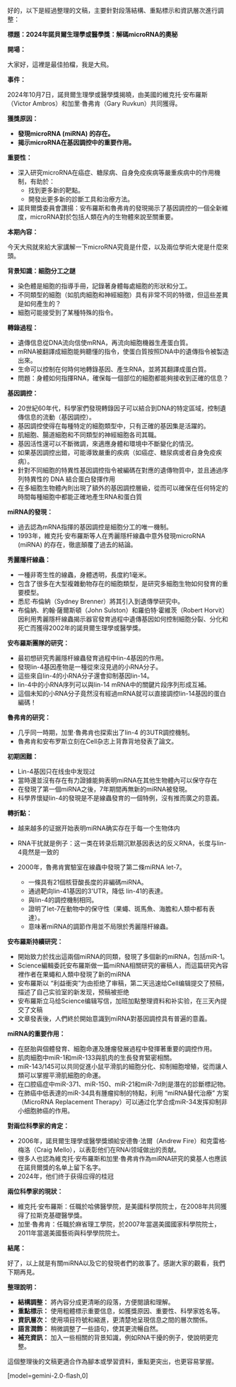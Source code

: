 好的，以下是經過整理的文稿，主要針對段落結構、重點標示和資訊層次進行調整：

**標題：2024年諾貝爾生理學或醫學獎：解碼microRNA的奧秘**

**開場：**

大家好，這裡是最佳拍檔，我是大飛。

**事件：**

2024年10月7日，諾貝爾生理學或醫學獎揭曉，由美國的維克托·安布羅斯（Victor Ambros）和加里·魯弗肯（Gary Ruvkun）共同獲得。

**獲獎原因：**

*   **發現microRNA (miRNA) 的存在。**
*   **揭示microRNA在基因調控中的重要作用。**

**重要性：**

*   深入研究microRNA在癌症、糖尿病、自身免疫疾病等嚴重疾病中的作用機制，有助於：
    *   找到更多新的靶點。
    *   開發出更多新的診斷工具和治療方法。
*   諾貝爾獎委員會讚揚：安布羅斯和魯弗肯的發現揭示了基因調控的一個全新維度，microRNA對於包括人類在內的生物體來說至關重要。

**本期內容：**

今天大飛就來給大家講解一下microRNA究竟是什麼，以及兩位學術大佬是什麼來頭。

**背景知識：細胞分工之謎**

*   染色體是細胞的指導手冊，記錄著身體每處細胞的形狀和分工。
*   不同類型的細胞（如肌肉細胞和神經細胞）具有非常不同的特徵，但這些差異是如何產生的？
*   細胞可能接受到了某種特殊的指令。

**轉錄過程：**

*   遺傳信息從DNA流向信使mRNA，再流向細胞機器生產蛋白質。
*   mRNA被翻譯成細胞能夠聽懂的指令，使蛋白質按照DNA中的遺傳指令被製造出來。
*   生命可以控制在何時何地轉錄基因、產生RNA，並將其翻譯成蛋白質。
*   問題：身體如何指揮RNA，確保每一個部位的細胞都能夠接收到正確的信息？

**基因調控：**

*   20世紀60年代，科學家們發現轉錄因子可以結合到DNA的特定區域，控制遺傳信息的流動（基因調控）。
*   基因調控使得在每種特定的細胞類型中，只有正確的基因集是活躍的。
*   肌細胞、腸道細胞和不同類型的神經細胞各司其職。
*   基因活性還可以不斷微調，來適應身體和環境中不斷變化的情況。
*   如果基因調控出錯，可能導致嚴重的疾病（如癌症、糖尿病或者自身免疫疾病）。
*   針對不同細胞的特異性基因調控指令被編碼在對應的遺傳物質中，並且通過序列特異性的 DNA 結合蛋白發揮作用
*   在多細胞生物體內則出現了額外的基因調控層級，從而可以確保在任何特定的時間每種細胞中都能正確地產生RNA和蛋白質

**miRNA的發現：**

*   過去認為mRNA指揮的基因調控是細胞分工的唯一機制。
*   1993年，維克托·安布羅斯等人在秀麗隱杆線蟲中意外發現microRNA (miRNA) 的存在，徹底顛覆了過去的結論。

**秀麗隱杆線蟲：**

*   一種非寄生性的線蟲，身體透明，長度約1毫米。
*   包含了很多在大型複雜動物存在的細胞類型，是研究多細胞生物如何發育的重要模型。
*   悉尼·布倫納（Sydney Brenner）將其引入到遺傳學研究中。
*   布倫納、約翰·薩爾斯頓（John Sulston）和羅伯特·霍維茨（Robert Horvit）因利用秀麗隱杆線蟲揭示器官發育過程中遺傳基因如何控制細胞分裂、分化和死亡而獲得2002年的諾貝爾生理學或醫學獎。

**安布羅斯團隊的研究：**

*   最初想研究秀麗隱杆線蟲發育過程中lin-4基因的作用。
*   發現lin-4基因產物是一種從來沒見過的小RNA分子。
*   這些來自lin-4的小RNA分子還會抑制基因lin-14。
*   lin-4中的小RNA序列可以與lin-14 mRNA中的關鍵片段序列形成互補。
*   這個未知的小RNA分子竟然沒有經過mRNA就可以直接調控lin-14基因的蛋白編碼！

**魯弗肯的研究：**

*   几乎同一時期，加里·魯弗肯也探索出了lin-4 的3UTR調控機制。
*   魯弗肯和安布罗斯立刻在Cell杂志上背靠背地發表了論文。

**初期困難：**

*   Lin-4基因只在线虫中发现过
*   當時還並沒有存在有力證據能夠表明miRNA在其他生物體內可以保守存在
*   在發現了第一個miRNA之後，7年期間再無新的miRNA被發現。
*   科學界懷疑lin-4的發現是不是線蟲發育的一個特例，沒有推而廣之的意義。

**轉折點：**

*   越来越多的证据开始表明miRNA确实存在于每一个生物体内
*   RNA干扰就是例子：这一类在转录后期沉默基因表达的反义RNA，长度与lin-4竟然是一致的

*   2000年，魯弗肯實驗室在線蟲中發現了第二條miRNA let-7。
    *   一條具有21個核苷酸長度的非編碼miRNA。
    *   通過靶向lin-41基因的3'UTR，降低 lin-41的表達。
    *   與lin-4的調控機制相同。
    *   證明了let-7在動物中的保守性（果蠅、斑馬魚、海膽和人類中都有表達）。
    *   意味著miRNA的調節作用並不局限於秀麗隱杆線蟲。

**安布羅斯持續研究：**

*   開始致力於找出這兩個miRNA的同類，發現了多個新的miRNA，包括miR-1。
*   Science編輯委託安布羅斯做一篇miRNA相關研究的審稿人，而這篇研究內容裡作者在果蠅和人類中發現了新的miRNA
*   安布羅斯以 “利益衝突”为由拒绝了审稿，第二天迅速给Cell编辑提交了预稿，描述了自己实验室的新发现，预稿被拒绝
*   安布羅斯立马给Science编辑写信，加班加點整理資料和补实验，在三天內提交了文稿
*   文章發表後，人們終於開始意識到miRNA對基因調控具有普遍的意義。

**miRNA的重要作用：**

*   在胚胎與個體發育、細胞命運及腫瘤發展過程中發揮著重要的調控作用。
*   肌肉細胞中miR-1和miR-133與肌肉的生長發育緊密相關。
*   miR-143/145可以共同促進小鼠平滑肌的細胞分化、抑制細胞增殖，從而讓人類可以掌握平滑肌細胞的命運。
*   在口腔癌症中miR-371、miR-150、miR-21和miR-7d則是潛在的診斷標記物。
*   在肺癌中低表達的miR-34具有腫瘤抑制的特點，利用 “miRNA替代治療” 方案（MicroRNA Replacement Therapy）可以通过化学合成miR-34发挥抑制非小细胞肺癌的作用。

**對兩位科學家的肯定：**

*   2006年，諾貝爾生理學或醫學獎頒給安德魯·法爾（Andrew Fire）和克雷格·梅洛（Craig Mello），以表彰他们在RNAi领域做出的贡献。
*   很多人也認為維克托·安布羅斯和加里·魯弗肯作為miRNA研究的奠基人也應該在諾貝爾獎的名单上留下名字。
*   2024年，他们终于获得应得的桂冠

**兩位科學家的現狀：**

*   維克托·安布羅斯：任職於哈佛醫學院，是美國科學院院士，在2008年共同獲得了拉斯克基礎醫學獎。
*   加里·魯弗肯：任職於麻省理工學院，於2007年當選美國國家科學院院士，2011年當選美國藝術與科學學院院士。

**結尾：**

好了，以上就是有關miRNA以及它的發現者們的故事了。感謝大家的觀看，我們下期再見。

**整理說明：**

*   **結構調整：** 將內容分成更清晰的段落，方便閱讀和理解。
*   **重點標示：** 使用粗體標示重要信息，如獲獎原因、重要性、科學家姓名等。
*   **資訊層次：** 使用項目符號和縮進，更清楚地呈現信息之間的層次關係。
*   **語言潤飾：** 稍微調整了一些語句，使其更流暢自然。
*   **補充資訊：**  加入一些相關的背景知識，例如RNA干擾的例子，使說明更完整。

這個整理後的文稿更適合作為腳本或學習資料，重點更突出，也更容易掌握。

[model=gemini-2.0-flash,0]
